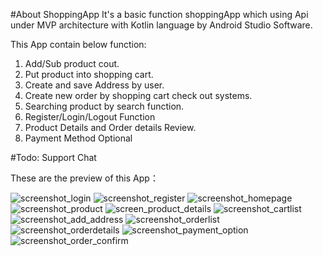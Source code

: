 #About ShoppingApp
It's a basic function shoppingApp which using Api under MVP architecture with Kotlin language by Android Studio Software.

This App contain below function:
1. Add/Sub product cout.
2. Put product into shopping cart.
3. Create and save Address by user.
4. Create new order by shopping cart check out systems.
5. Searching product by search function.
6. Register/Login/Logout Function
7. Product Details and Order details Review.
8. Payment Method Optional

#Todo: Support Chat

These are the preview of this App：

![screenshot_login](https://user-images.githubusercontent.com/112971217/190646617-ec4f17a7-b669-426e-b397-45e58e37f40f.png)
![screenshot_register](https://user-images.githubusercontent.com/112971217/190646620-141c3999-f1d6-442a-a7d4-61a9dcde8123.png)
![screenshot_homepage](https://user-images.githubusercontent.com/112971217/190646621-c472a843-169f-47df-90ae-0275ad393947.png)
![screenshot_product](https://user-images.githubusercontent.com/112971217/190646623-bcb5da6f-db16-4f72-a951-a66793500bf1.png)
![screen_product_details](https://user-images.githubusercontent.com/112971217/190646627-be1d2f57-c139-4c08-9be0-ec0346a7beda.png)
![screenshot_cartlist](https://user-images.githubusercontent.com/112971217/190646628-d5e9f5aa-19e1-4492-8dca-7b71be10a1e7.png)
![screenshot_add_address](https://user-images.githubusercontent.com/112971217/190646629-6dc84ba9-d78e-4f5e-90c5-46c9c7157ecb.png)
![screenshot_orderlist](https://user-images.githubusercontent.com/112971217/190646653-5baf676f-d30d-497d-b335-ba24ee955b8d.png)
![screenshot_orderdetails](https://user-images.githubusercontent.com/112971217/190646656-271b283f-6cdd-47bd-8c42-5cbbc5b3c54e.png)
![screenshot_payment_option](https://user-images.githubusercontent.com/112971217/190646657-4b0de220-4200-4995-b8df-398091437809.png)
![screenshot_order_confirm](https://user-images.githubusercontent.com/112971217/190646659-fdb6489f-a9c6-4387-9003-684cfa66435f.png)
